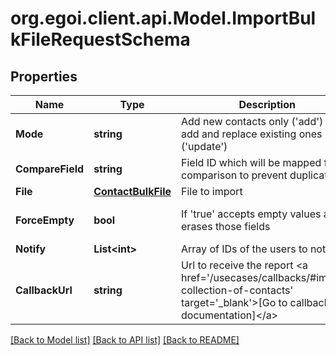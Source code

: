 
# org.egoi.client.api.Model.ImportBulkFileRequestSchema

## Properties

Name | Type | Description | Notes
------------ | ------------- | ------------- | -------------
**Mode** | **string** | Add new contacts only (&#39;add&#39;) or add and replace existing ones (&#39;update&#39;) | 
**CompareField** | **string** | Field ID which will be mapped for comparison to prevent duplicates) | 
**File** | [**ContactBulkFile**](ContactBulkFile.md) | File to import | 
**ForceEmpty** | **bool** | If &#39;true&#39; accepts empty values and erases those fields | [optional] [default to false]
**Notify** | **List&lt;int&gt;** | Array of IDs of the users to notify | [optional] 
**CallbackUrl** | **string** | Url to receive the report &lt;a href&#x3D;&#39;/usecases/callbacks/#import-collection-of-contacts&#39; target&#x3D;&#39;_blank&#39;&gt;[Go to callback documentation]&lt;/a&gt; | [optional] 

[[Back to Model list]](../README.md#documentation-for-models)
[[Back to API list]](../README.md#documentation-for-api-endpoints)
[[Back to README]](../README.md)

